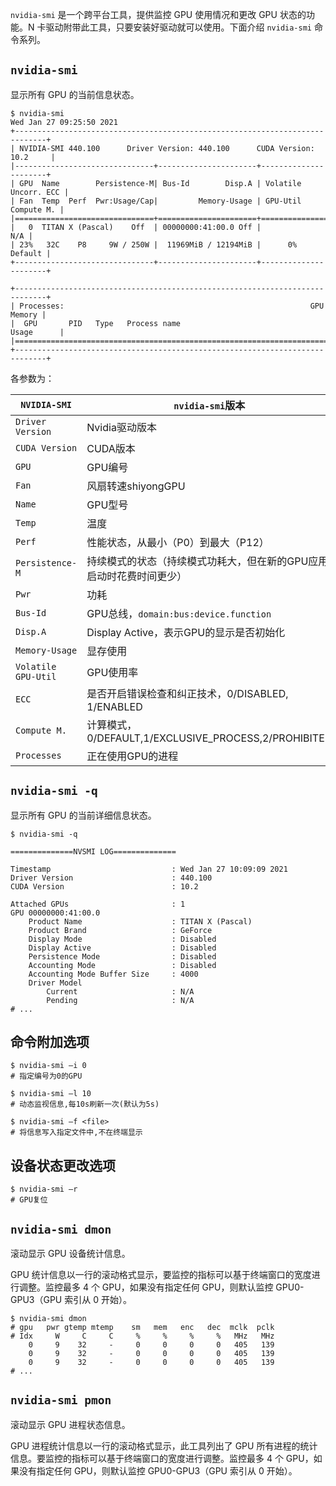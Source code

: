 `nvidia-smi` 是一个跨平台工具，提供监控 GPU 使用情况和更改 GPU 状态的功能。N 卡驱动附带此工具，只要安装好驱动就可以使用。下面介绍 `nvidia-smi` 命令系列。

## `nvidia-smi`

显示所有 GPU 的当前信息状态。

```shell
$ nvidia-smi
Wed Jan 27 09:25:50 2021       
+-----------------------------------------------------------------------------+
| NVIDIA-SMI 440.100      Driver Version: 440.100      CUDA Version: 10.2     |
|-------------------------------+----------------------+----------------------+
| GPU  Name        Persistence-M| Bus-Id        Disp.A | Volatile Uncorr. ECC |
| Fan  Temp  Perf  Pwr:Usage/Cap|         Memory-Usage | GPU-Util  Compute M. |
|===============================+======================+======================|
|   0  TITAN X (Pascal)    Off  | 00000000:41:00.0 Off |                  N/A |
| 23%   32C    P8     9W / 250W |  11969MiB / 12194MiB |      0%      Default |
+-------------------------------+----------------------+----------------------+
                                                                               
+-----------------------------------------------------------------------------+
| Processes:                                                       GPU Memory |
|  GPU       PID   Type   Process name                             Usage      |
|=============================================================================|
+-----------------------------------------------------------------------------+
```

各参数为：

| `NVIDIA-SMI`        | `nvidia-smi`版本                                             |
| ------------------- | ------------------------------------------------------------ |
| `Driver Version`    | Nvidia驱动版本                                               |
| `CUDA Version`      | CUDA版本                                                     |
| `GPU`               | GPU编号                                                      |
| `Fan`               | 风扇转速shiyongGPU                                           |
| `Name`              | GPU型号                                                      |
| `Temp`              | 温度                                                         |
| `Perf`              | 性能状态，从最小（P0）到最大（P12）                          |
| `Persistence-M`     | 持续模式的状态（持续模式功耗大，但在新的GPU应用启动时花费时间更少） |
| `Pwr`               | 功耗                                                         |
| `Bus-Id`            | GPU总线，`domain:bus:device.function`                        |
| `Disp.A`            | Display Active，表示GPU的显示是否初始化                      |
| `Memory-Usage`      | 显存使用                                                     |
| `Volatile GPU-Util` | GPU使用率                                                    |
| `ECC`               | 是否开启错误检查和纠正技术，0/DISABLED, 1/ENABLED            |
| `Compute M.`        | 计算模式，0/DEFAULT,1/EXCLUSIVE_PROCESS,2/PROHIBITED         |
| `Processes`         | 正在使用GPU的进程                                            |

## `nvidia-smi -q`

显示所有 GPU 的当前详细信息状态。

```shell
$ nvidia-smi -q

==============NVSMI LOG==============

Timestamp                           : Wed Jan 27 10:09:09 2021
Driver Version                      : 440.100
CUDA Version                        : 10.2

Attached GPUs                       : 1
GPU 00000000:41:00.0
    Product Name                    : TITAN X (Pascal)
    Product Brand                   : GeForce
    Display Mode                    : Disabled
    Display Active                  : Disabled
    Persistence Mode                : Disabled
    Accounting Mode                 : Disabled
    Accounting Mode Buffer Size     : 4000
    Driver Model
        Current                     : N/A
        Pending                     : N/A
# ...
```

## 命令附加选项

```shell
$ nvidia-smi –i 0
# 指定编号为0的GPU

$ nvidia-smi –l 10
# 动态监视信息,每10s刷新一次(默认为5s)

$ nvidia-smi –f <file>
# 将信息写入指定文件中,不在终端显示
```

## 设备状态更改选项

```shell
$ nvidia-smi –r
# GPU复位
```

## `nvidia-smi dmon`

滚动显示 GPU 设备统计信息。

GPU 统计信息以一行的滚动格式显示，要监控的指标可以基于终端窗口的宽度进行调整。监控最多 4 个 GPU，如果没有指定任何 GPU，则默认监控 GPU0-GPU3（GPU 索引从 0 开始）。

```shell
$ nvidia-smi dmon
# gpu   pwr gtemp mtemp    sm   mem   enc   dec  mclk  pclk
# Idx     W     C     C     %     %     %     %   MHz   MHz
    0     9    32     -     0     0     0     0   405   139
    0     9    32     -     0     0     0     0   405   139
    0     9    32     -     0     0     0     0   405   139
# ...    
```

## `nvidia-smi pmon`

滚动显示 GPU 进程状态信息。

GPU 进程统计信息以一行的滚动格式显示，此工具列出了 GPU 所有进程的统计信息。要监控的指标可以基于终端窗口的宽度进行调整。监控最多 4 个 GPU，如果没有指定任何 GPU，则默认监控 GPU0-GPU3（GPU 索引从 0 开始）。